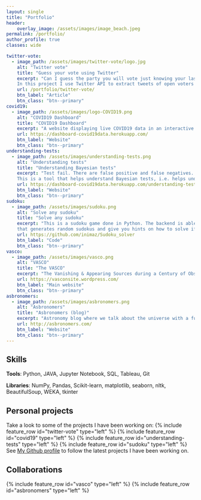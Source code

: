 ```yaml
---
layout: single
title: "Portfolio"
header:
    overlay_image: /assets/images/image_beach.jpeg
permalink: /portfolio/
author_profile: true
classes: wide

twitter-vote:
  - image_path: /assets/images/twitter-vote/logo.jpg
    alt: "Twitter vote"
    title: "Guess your vote using Twitter"
    excerpt: "Can I guess the party you will vote just knowing your last tweets?
	In this project I use Twitter API to extract tweets of open voters of different Spanish parties. Then applying different ML models, we try to guess the party you are going to vote based on the text content of your tweets (language/expressions/user_mentions)."
    url: /portfolio/twitter-vote/
    btn_label: "Article"
    btn_class: "btn--primary"
covid19:
  - image_path: /assets/images/logo-COVID19.png
    alt: "COVID19 Dashboard"
    title: "COVID19 Dashboard"
    excerpt: "A website displaying live COVID19 data in an interactive way,"
    url: https://dashboard-covid19data.herokuapp.com/
    btn_label: "Website"
    btn_class: "btn--primary"
understanding-tests:
  - image_path: /assets/images/understanding-tests.png
    alt: "Understanding tests"
    title: "Understanding Bayesian tests"
    excerpt: "Test fail. There are false positive and false negatives. So if I take a test and the result is positive, how confident can I be that I am infected? Can I trust that test?
	This is a tool that helps understand Bayesian tests, i.e. helps understand COVID19 tests or any othe test that replies with positive/negative output."
    url: https://dashboard-covid19data.herokuapp.com/understanding-tests
    btn_label: "Website"
    btn_class: "btn--primary"
sudoku:
  - image_path: /assets/images/sudoku.png
    alt: "Solve any sudoku"
    title: "Solve any sudoku"
    excerpt: "This is a sudoku game done in Python. The backend is able to solve any 9x9 sudoku. I created as well a GUI
	that generates random sudokus and give you hints on how to solve if you need help. "
    url: https://github.com/inimaz/Sudoku_solver
    btn_label: "Code"
    btn_class: "btn--primary"
vasco:
  - image_path: /assets/images/vasco.png
    alt: "VASCO"
    title: "The VASCO"
    excerpt: "The Vanishing & Appearing Sources during a Century of Observations (VASCO) project aims at finding astro-physically interesting mismatches between historical sky surveys: ‘Which object flickered out from our celestial radar?’, ‘Which locations hint at astronomical spectacles to discover?’. This is a collaborative international project in which we aim to compare images from different telescopes to find rare phenomena in the universe."
    url: https://vasconsite.wordpress.com/
    btn_label: "Main website"
    btn_class: "btn--primary"	
asbronomers:
  - image_path: /assets/images/asbronomers.png
    alt: "Asbronomers"
    title: "Asbronomers (blog)"
    excerpt: "Astronomy blog where we talk about the universe with a fun approach."
    url: http://asbronomers.com/	
    btn_label: "Website"
    btn_class: "btn--primary"
---
```


## Skills

**Tools**: Python, JAVA, Jupyter Notebook, SQL, Tableau, Git

**Libraries**: NumPy, Pandas, Scikit-learn, matplotlib, seaborn, nltk, BeautifulSoup, WEKA, tkinter


## Personal projects

Take a look to some of the projects I have been working on:
{% include feature_row id="twitter-vote" type="left" %}
{% include feature_row id="covid19" type="left" %}
{% include feature_row id="understanding-tests" type="left" %}
{% include feature_row id="sudoku" type="left" %}
See <i class="fab fa-fw fa-github"></i>[My Github profile](https://github.com/inimaz) to follow the latest projects I have been working on.

## Collaborations
{% include feature_row id="vasco" type="left" %}
{% include feature_row id="asbronomers" type="left" %}